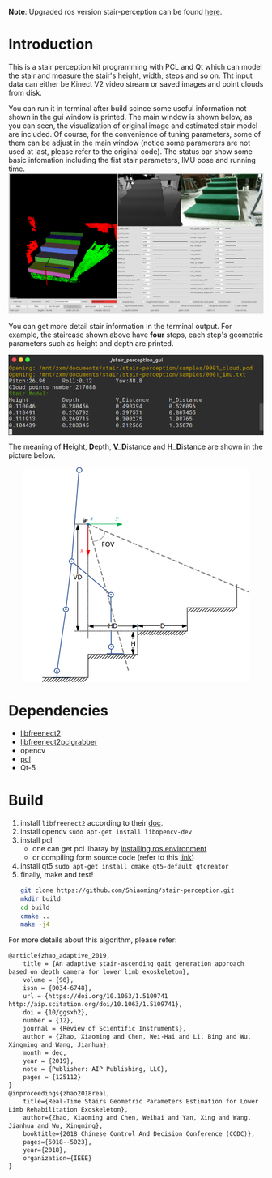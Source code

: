 
**Note**: Upgraded ros version stair-perception can be found [here](https://github.com/Shiaoming/stair-perception-ROS).

# Introduction

This is a stair perception kit programming with PCL and Qt which can model the stair and measure the stair's height, width, steps and so on. Tht input data can either be Kinect V2 video stream or saved images and point clouds from disk.

You can run it in terminal after build scince some useful information not shown in the gui window is printed. The main window is shown below, as you can seen, the visualization of original image and estimated stair model are included. Of course, for the convenience of tuning parameters, some of them can be adjust in the main window (notice some paramerers are not used at last, please refer to the original code). The status bar show some basic infomation including the fist stair parameters, IMU pose and running time.
![](https://raw.githubusercontent.com/Psunshine/stair-perception/master/pic/screenshot1.png)

You can get more detail stair information in the terminal output. For example, the staircase shown above have **four** steps, each step's geometric parameters such as height and depth are printed.
<div  align="center">    
<img src="https://raw.githubusercontent.com/Psunshine/stair-perception/master/pic/screenshot2.png"  alt="terminal" align=center />
</div>

The meaning of **H**eight, **D**epth, **V_D**istance and **H_D**istance are shown in the picture below.
<div  align="center">    
<img src="https://raw.githubusercontent.com/Psunshine/stair-perception/master/pic/stairmodel.png"  alt="stairmodel" align=center />
</div>

# Dependencies

* [libfreenect2](https://github.com/OpenKinect/libfreenect2)
* [libfreenect2pclgrabber](https://github.com/giacomodabisias/libfreenect2pclgrabber)
* opencv
* [pcl](https://github.com/PointCloudLibrary/pcl)
* Qt-5

# Build

1. install ```libfreenect2``` according to their [doc](https://github.com/OpenKinect/libfreenect2).
1. install opencv
    ```sudo apt-get install libopencv-dev```
1. install pcl
    - one can get pcl libaray by [installing ros environment](http://www.ros.org/install/)
    - or compiling form source code (refer to this [link](http://www.pointclouds.org/documentation/tutorials/compiling_pcl_posix.php))
1. install qt5
    ```sudo apt-get install cmake qt5-default qtcreator```
1. finally, make and test!
    ```bash
    git clone https://github.com/Shiaoming/stair-perception.git
    mkdir build
    cd build
    cmake ..
    make -j4
    ```

For more details about this algorithm, please refer:

```
@article{zhao_adaptive_2019,
	title = {An adaptive stair-ascending gait generation approach based on depth camera for lower limb exoskeleton},
	volume = {90},
	issn = {0034-6748},
	url = {https://doi.org/10.1063/1.5109741 http://aip.scitation.org/doi/10.1063/1.5109741},
	doi = {10/ggsxh2},
	number = {12},
	journal = {Review of Scientific Instruments},
	author = {Zhao, Xiaoming and Chen, Wei-Hai and Li, Bing and Wu, Xingming and Wang, Jianhua},
	month = dec,
	year = {2019},
	note = {Publisher: AIP Publishing, LLC},
	pages = {125112}
}
@inproceedings{zhao2018real,
	title={Real-Time Stairs Geometric Parameters Estimation for Lower Limb Rehabilitation Exoskeleton},
	author={Zhao, Xiaoming and Chen, Weihai and Yan, Xing and Wang, Jianhua and Wu, Xingming},
	booktitle={2018 Chinese Control And Decision Conference (CCDC)},
	pages={5018--5023},
	year={2018},
	organization={IEEE}
}
```
